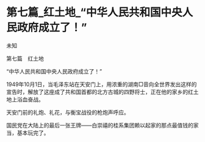 # 第七篇_红土地_“中华人民共和国中央人民政府成立了！”

未知

第七篇　红土地

“中华人民共和国中央人民政府成立了！”

1949年10月1日，当毛泽东站在天安门上，用浓重的湖南□音向全世界发出这样的宣告时，解放了这座成了共和国首都的北方古城的四野将士，正在他的家乡的红土地上浴血奋战。

天安门前的礼炮、礼花，与衡宝战役的枪炮声呼应。

国民党在大陆上的最后一张王牌——白崇禧的桂系集团赖以起家的那点最值钱的家当，基本玩完了。